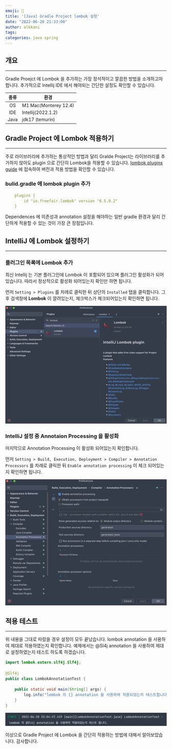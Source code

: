 ```yaml
---
emoji: 👻
title: '[Java] Gradle Project lombok 설정'
date: "2022-06-20 21:33:00"
author: olkkani
tags:
categories: java spring
---
```


## 개요

---

Gradle Proejct 에 Lombok 을 추가하는 가장 정석적이고 깔끔한 방법을 소개하고자 합니다. 추가적으로 Intellij IDE 에서 해야되는 간단한 설정도 확인할 수 있습니다.

| 종류  | 환경                    |
|:---:|-----------------------|
| OS  | M1 Mac(Monterey 12.4) |
| IDE | Intellij(2022.1.2)    |
| Java | jdk17 (temurin) |

## Gradle Project 에 Lombok 적용하기

---

주로 라이브러리에 추가하는 통상적인 방법과 달리 Gralde Project는 라이브러리를 추가하지 않아도 plugin 으로 간단히 Lombok을 적용할 수 있습니다.
[lombok plugins guide](https://plugins.gradle.org/plugin/io.freefair.lombok) 에 접속하여 버전과 적용 방법을 확인할 수 있습니다.

### bulid.gradle 에 lombok plugin 추가

```yaml
    plugins {
        id "io.freefair.lombok" version "6.5.0.2"
    }
```

Dependences 에 의존성과 annotation 설정을 해야하는 일반 gradle 환경과 달리 간단하게 적용할 수 있는 것이 가장 큰 장점입니다.

## IntelliJ 에 Lombok 설정하기

---

### 플러그인 목록에 Lombok 추가

최신 Intellij 는 기본 플러그인에 Lombok 이 포함되어 있으며 플러그인 활성화가 되어있습니다. 따라서 정상적으로 활성화 되어있는지 확인만 하면 됩니다.

먼저 `Setting > Plugins` 를 차례로 클릭한 뒤 상단의 `Installed` 탭을 클릭합니다. 그 후 검색창에 **Lombok** 이 깔려있는지, 체크박스가 체크되어있는지 확인하면 됩니다.

![lombok plugin download](images/lombok-download_plugin.png)

### IntelliJ 설정 중 Annotaion Processing 을 활성화

마지막으로 Annotation Processing 이 활성화 되어있는지 확인합니다.

먼저 `Setting > Build, Execution, Deployment > Compiler > Annotation Processors` 를 차례로 클릭한 뒤 `Enable annotation processing` 이 체크 되어있는지 확인하면 됩니다.

![annotation processing enable](images/lombok-enable_annotation_processing.png)

## 적용 테스트

---

위 내용을 그대로 따랐을 경우 설정이 모두 끝났습니다. lombok annotation 을 사용하여 제대로 적용하였는지 확인합니다.
예제에서는 @Sl4j annotation 을 사용하여 제대로 설정하였는지 테스트 하도록 하겠습니다.

```java
import lombok.extern.slf4j.Slf4j;

@Slf4j
public class LombokAnnotationTest {

    public static void main(String[] args) {
        log.info("lombok 의 {} annotation 을 사용하여 적용되었는지 테스트합니다. ", "@Sl4j");
    }
}
```

![test result](images/lombok-result.png)

이상으로 Gradle Project 에 Lombok 을 간단히 적용하는 방법에 대해서 알아보았습니다. 감사합니다.

```toc
```
